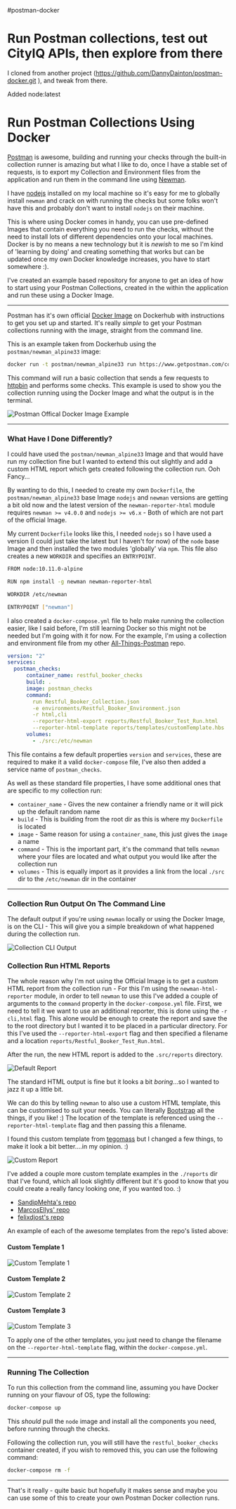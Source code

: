 #postman-docker
# Run Postman collections, test out CityIQ APIs, then explore from there
I cloned from another project (https://github.com/DannyDainton/postman-docker.git ), and tweak from there.

Added node:latest

# Run Postman Collections Using Docker

[Postman](https://www.getpostman.com/) is awesome, building and running your checks through the built-in collection runner is amazing but what I like to do, once I have a stable set of requests, is to export my Collection and Environment files from the application and run them in the command line using [Newman](https://github.com/postmanlabs/newman).

I have [nodejs](https://nodejs.org/en/) installed on my local machine so it's easy for me to globally install `newman` and crack on with running the checks but some folks won't have this and probably don't want to install `nodejs` on their machine.

This is where using Docker comes in handy, you can use pre-defined Images that contain everything you need to run the checks, without the need to install lots of different dependencies onto your local machines. Docker is by no means a new technology but it is _newish_ to me so I'm kind of 'learning by doing' and creating something that works but can be updated once my own Docker knowledge increases, you have to start somewhere :).

I've created an example based repository for anyone to get an idea of how to start using your Postman Collections, created in the within the application and run these using a Docker Image.

---

Postman has it's own official [Docker Image](https://hub.docker.com/r/postman/newman_alpine33/) on Dockerhub with instructions to get you set up and started. It's really _simple_ to get your Postman collections running with the image, straight from the command line.

This is an example taken from Dockerhub using the `postman/newman_alpine33` image:

```bash
docker run -t postman/newman_alpine33 run https://www.getpostman.com/collections/8a0c9bc08f062d12dcda
```

This command will run a basic collection that sends a few requests to [httpbin](http://httpbin.org) and performs some checks. This example is used to show you the collection running using the Docker Image and what the output is in the terminal.

![Postman Offical Docker Image Example](./public/Postman_Offical_Docker_Image.png)

---

### What Have I Done Differently?

I could have used the `postman/newman_alpine33` Image and that would have run my collection fine but I wanted to extend this out slightly and add a custom HTML report which gets created following the collection run. Ooh Fancy...

By wanting to do this, I needed to create my own `Dockerfile`, the `postman/newman_alpine33` base Image `nodejs` and `newman` versions are getting a bit old now and the latest version of the `newman-reporter-html` module requires `newman >= v4.0.0` and `nodejs >= v6.x` - Both of which are not part of the official Image.

My current `Dockerfile` looks like this, I needed `nodejs` so I have used a version (I could just take the latest but I haven't for now) of the `node` base Image and then installed the two modules 'globally' via `npm`. This file also creates a new `WORKDIR` and specifies an `ENTRYPOINT`.  

```bash
FROM node:10.11.0-alpine

RUN npm install -g newman newman-reporter-html

WORKDIR /etc/newman

ENTRYPOINT ["newman"]
```

I also created a `docker-compose.yml` file to help make running the collection easier, like I said before, I'm still learning Docker so this might not be needed but I'm going with it for now. For the example, I'm using a collection and environment file from my other [All-Things-Postman](https://github.com/DannyDainton/All-Things-Postman) repo.

```yml
version: "2"
services:
  postman_checks:
      container_name: restful_booker_checks
      build: .
      image: postman_checks
      command:
        run Restful_Booker_Collection.json
        -e environments/Restful_Booker_Environment.json
        -r html,cli
        --reporter-html-export reports/Restful_Booker_Test_Run.html
        --reporter-html-template reports/templates/customTemplate.hbs
      volumes:
        - ./src:/etc/newman
```

This file contains a few default properties `version` and `services`, these are required to make it a valid `docker-compose` file, I've also then added a service name of `postman_checks`.

As well as these standard file properties, I have some additional ones that are specific to my collection run:

* `container_name` - Gives the new container a friendly name or it will pick up the default random name
* `build` - This is building from the root dir as this is where my `Dockerfile` is located
* `image` - Same reason for using a `container_name`, this just gives the `image` a name
* `command` - This is the important part, it's the command that tells `newman` where your files are located and what output you would like after the collection run
* `volumes` - This is equally import as it provides a link from the local `./src` dir to the `/etc/newman` dir in the container

---

### Collection Run Output On The Command Line

The default output if you're using `newman` locally or using the Docker Image, is on the CLI - This will give you a simple breakdown of what happened during the collection run.

![Collection CLI Output](./public/Collection_CLI_Output.PNG)

### Collection Run HTML Reports

The whole reason why I'm not using the Official Image is to get a custom HTML report from the collection run - For this I'm using the `newman-html-reporter` module, in order to tell `newman` to use this I've added a couple of arguments to the `command` property in the `docker-compose.yml` file. First, we need to tell it we want to use an additional reporter, this is done using the `-r cli,html` flag. This alone would be enough to create the report and save the to the root directory but I wanted it to be placed in a particular directory. For this I've used the `--reporter-html-export` flag and then specified a filename and a location `reports/Restful_Booker_Test_Run.html`.

After the run, the new HTML report is added to the `.src/reports` directory.

![Default Report](./public/Default_Report.PNG)

The standard HTML output is fine but it looks a bit _boring_...so I wanted to jazz it up a little bit.

We can do this by telling `newman` to also use a custom HTML template, this can be customised to suit your needs. You can literally [Bootstrap](http://getbootstrap.com/) all the things, if you like! :) The location of the template is referenced using the `--reporter-html-template` flag and then passing this a filename.

I found this custom template from [tegomass](https://gist.github.com/tegomass/fd67fa22f39a7ebe33a533862ff09d88) but I changed a few things, to make it look a bit better....in my opinion. :)

![Custom Report](./public/Custom_Reports.gif)

I've added a couple more custom template examples in the `./reports` dir that I've found, which all look slightly different but it's good to know that you could create a really fancy looking one, if you wanted too. :)

* [SandipMehta's repo](https://github.com/SandipMehta/NewMan-HTML-Custom-Report)
* [MarcosEllys' repo](https://github.com/MarcosEllys/awesome-newman-html-template)
* [felixdjost's repo](https://github.com/felixdjost/newman-html-report-template-verbose)

An example of each of the awesome templates from the repo's listed above:

#### Custom Template 1
![Custom Template 1](./public/customTemplate_1.PNG)

#### Custom Template 2
![Custom Template 2](./public/customTemplate_2.PNG)

#### Custom Template 3
![Custom Template 3](./public/customTemplate_3.PNG)

To apply one of the other templates, you just need to change the filename on the `--reporter-html-template` flag, within the `docker-compose.yml`.

---

### Running The Collection

To run this collection from the command line, assuming you have Docker running on your flavour of OS, type the following:

```bash
docker-compose up
```

This _should_ pull the `node` image and install all the components you need, before running through the checks.

Following the collection run, you will still have the `restful_booker_checks` container created, if you wish to removed this, you can use the following command:

```bash
docker-compose rm -f
```
---

That's it really - quite basic but hopefully it makes sense and maybe you can use some of this to create your own Postman Docker collection runs.
